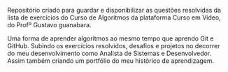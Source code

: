 Repositório criado para guardar e disponibilizar as questões resolvidas da lista de exercícios do Curso de Algoritmos da plataforma Curso em Video, do Profº Gustavo guanabara.

Uma forma de aprender algoritmos ao mesmo tempo que aprendo Git e GitHub. Subindo os exercícios resolvidos, desafios e projetos no decorrer do meu desenvolvimento como Analista de Sistemas e Desenvolvedor. Assim também criando um portfólio do meu histórico de aprendizagem.
